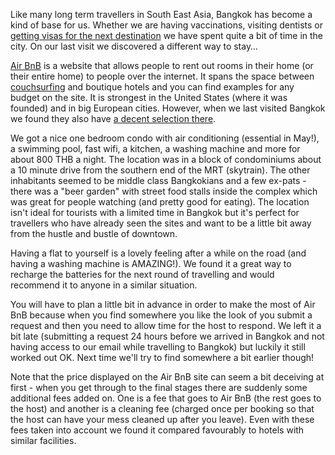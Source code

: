 Like many long term travellers in South East Asia, Bangkok has become a kind of base for us. Whether we are having vaccinations, visiting dentists or [getting visas for the next destination](/travel-tips/myanmar/getting-a-visa/) we have spent quite a bit of time in the city. On our last visit we discovered a different way to stay…

[Air BnB](http://airbnb.co.uk) is a website that allows people to rent out rooms in their home (or their entire home) to people over the internet. It spans the space between [couchsurfing](http://www.couchsurfing.org) and boutique hotels and you can find examples for any budget on the site. It is strongest in the United States (where it was founded) and in big European cities. However, when we last visited Bangkok we found they also have [a decent selection there](https://www.airbnb.co.uk/s/Bangkok-Thailand).

We got a nice one bedroom condo with air conditioning (essential in May!), a swimming pool, fast wifi, a kitchen, a washing machine and more for about 800 THB a night. The location was in a block of condominiums about a 10 minute drive from the southern end of the MRT (skytrain). The other inhabitants seemed to be middle class Bangkokians and a few ex-pats - there was a "beer garden" with street food stalls inside the complex which was great for people watching (and pretty good for eating). The location isn't ideal for tourists with a limited time in Bangkok but it's perfect for travellers who have already seen the sites and want to be a little bit away from the hustle and bustle of downtown.

Having a flat to yourself is a lovely feeling after a while on the road (and having a washing machine is AMAZING!). We found it a great way to recharge the batteries for the next round of travelling and would recommend it to anyone in a similar situation.

You will have to plan a little bit in advance in order to make the most of Air BnB because when you find somewhere you like the look of you submit a request and then you need to allow time for the host to respond. We left it a bit late (submitting a request 24 hours before we arrived in Bangkok and not having access to our email while travelling to Bangkok) but luckily it still worked out OK. Next time we'll try to find somewhere a bit earlier though!

Note that the price displayed on the Air BnB site can seem a bit deceiving at first - when you get through to the final stages there are suddenly some additional fees added on. One is a fee that goes to Air BnB (the rest goes to the host) and another is a cleaning fee (charged once per booking so that the host can have your mess cleaned up after you leave). Even with these fees taken into account we found it compared favourably to hotels with similar facilities.